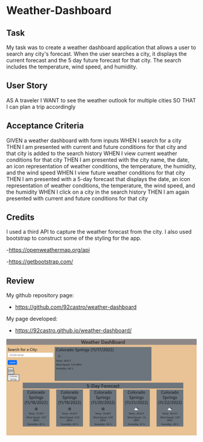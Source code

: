 # Weather-Dashboard

## Task

My task was to create a weather dashboard application that allows a user to search any city's forecast. When the user searches a city, it displays the current forecast and the 5 day future forecast for that city. The search includes the temperature, wind speed, and humidity.

## User Story

AS A traveler
I WANT to see the weather outlook for multiple cities
SO THAT I can plan a trip accordingly

## Acceptance Criteria

GIVEN a weather dashboard with form inputs
WHEN I search for a city
THEN I am presented with current and future conditions for that city and that city is added to the search history
WHEN I view current weather conditions for that city
THEN I am presented with the city name, the date, an icon representation of weather conditions, the temperature, the humidity, and the wind speed
WHEN I view future weather conditions for that city
THEN I am presented with a 5-day forecast that displays the date, an icon representation of weather conditions, the temperature, the wind speed, and the humidity
WHEN I click on a city in the search history
THEN I am again presented with current and future conditions for that city

## Credits

I used a third API to capture the weather forecast from the city. I also used bootstrap to construct some of the styling for the app.

-https://openweathermap.org/api

-https://getbootstrap.com/

## Review

My github repository page:

- https://github.com/92castro/weather-dashboard

My page developed:

- https://92castro.github.io/weather-dashboard/

![screenshot of my project](/assets/weather.PNG)
